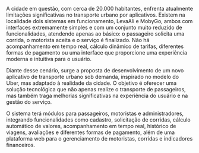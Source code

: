A cidade em questão, com cerca de 20.000 habitantes, enfrenta atualmente limitações significativas no transporte urbano por aplicativos. Existem na localidade dois sistemas em funcionamento, LevaAli e MobyGo, ambos com interfaces extremamente simples e com um conjunto muito reduzido de funcionalidades, atendendo apenas ao básico: o passageiro solicita uma corrida, o motorista aceita e o serviço é finalizado. Não há acompanhamento em tempo real, cálculo dinâmico de tarifas, diferentes formas de pagamento ou uma interface que proporcione uma experiência moderna e intuitiva para o usuário.  

Diante desse cenário, surge a proposta de desenvolvimento de um novo aplicativo de transporte urbano sob demanda, inspirado no modelo do Uber, mas adaptado à realidade da cidade. O objetivo é oferecer uma solução tecnológica que não apenas realize o transporte de passageiros, mas também traga melhorias significativas na experiência do usuário e na gestão do serviço.  

O sistema terá módulos para passageiros, motoristas e administradores, integrando funcionalidades como cadastro, solicitação de corridas, cálculo automático de valores, acompanhamento em tempo real, histórico de viagens, avaliações e diferentes formas de pagamento, além de uma plataforma web para o gerenciamento de motoristas, corridas e indicadores financeiros.  